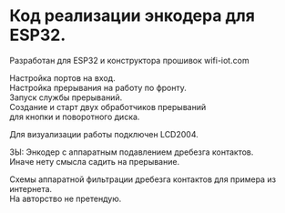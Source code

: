 # Код реализации энкодера для ESP32.

Разработан для ESP32 и конструктора прошивок wifi-iot.com

Настройка портов на вход.<br>
Настройка прерывания на работу по фронту.<br>
Запуск службы прерываний.<br>
Создание и старт двух обработчиков прерываний<br>
для кнопки и поворотного диска.<br>

Для визуализации работы подключен LCD2004.

ЗЫ: Энкодер с аппаратным подавлением дребезга контактов.<br>
Иначе нету смысла садить на прерывание.

Схемы аппаратной фильтрации дребезга контактов для примера из интернета.<br>
На авторство не претендую.
